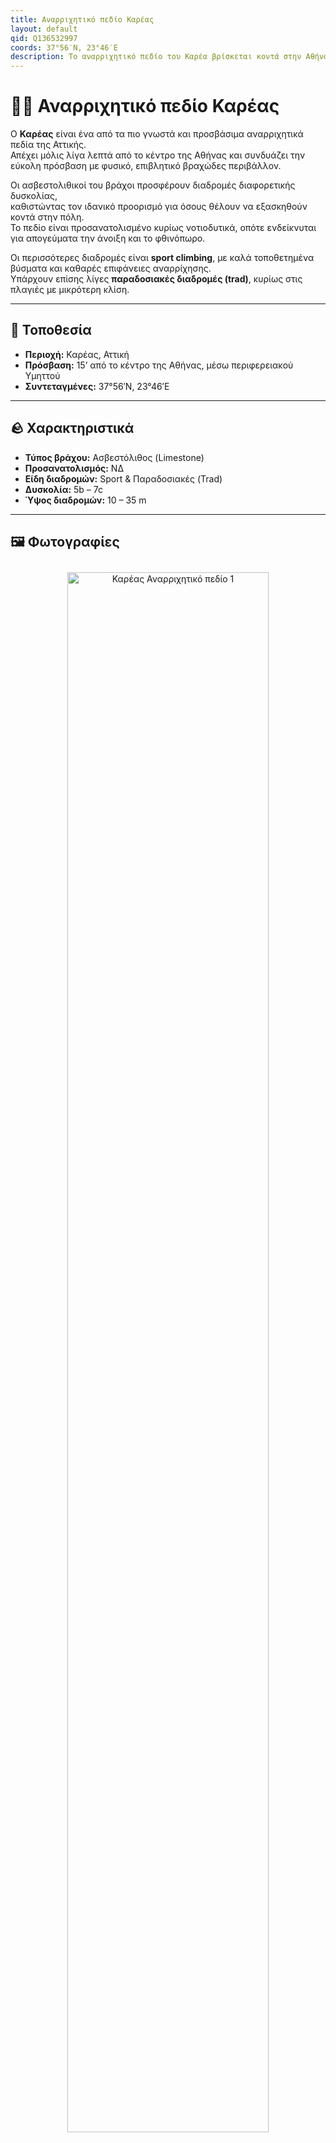 ```yaml
---
title: Αναρριχητικό πεδίο Καρέας
layout: default
qid: Q136532997
coords: 37°56′N, 23°46′E
description: Το αναρριχητικό πεδίο του Καρέα βρίσκεται κοντά στην Αθήνα και προσφέρει διαδρομές για όλα τα επίπεδα, μέσα σε μεσογειακό τοπίο.
---
```


# 🧗‍♀️ Αναρριχητικό πεδίο Καρέας

Ο **Καρέας** είναι ένα από τα πιο γνωστά και προσβάσιμα αναρριχητικά πεδία της Αττικής.  
Απέχει μόλις λίγα λεπτά από το κέντρο της Αθήνας και συνδυάζει την εύκολη πρόσβαση με φυσικό, επιβλητικό βραχώδες περιβάλλον.  

Οι ασβεστολιθικοί του βράχοι προσφέρουν διαδρομές διαφορετικής δυσκολίας,  
καθιστώντας τον ιδανικό προορισμό για όσους θέλουν να εξασκηθούν κοντά στην πόλη.  
Το πεδίο είναι προσανατολισμένο κυρίως νοτιοδυτικά, οπότε ενδείκνυται για απογεύματα την άνοιξη και το φθινόπωρο.

Οι περισσότερες διαδρομές είναι **sport climbing**, με καλά τοποθετημένα βύσματα και καθαρές επιφάνειες αναρρίχησης.  
Υπάρχουν επίσης λίγες **παραδοσιακές διαδρομές (trad)**, κυρίως στις πλαγιές με μικρότερη κλίση.

---

## 📍 Τοποθεσία
- **Περιοχή:** Καρέας, Αττική  
- **Πρόσβαση:** 15’ από το κέντρο της Αθήνας, μέσω περιφερειακού Υμηττού  
- **Συντεταγμένες:** 37°56′N, 23°46′E  

---

## 🪨 Χαρακτηριστικά
- **Τύπος βράχου:** Ασβεστόλιθος (Limestone)  
- **Προσανατολισμός:** ΝΔ  
- **Είδη διαδρομών:** Sport & Παραδοσιακές (Trad)  
- **Δυσκολία:** 5b – 7c  
- **Ύψος διαδρομών:** 10 – 35 m  

---

## 🖼️ Φωτογραφίες

<div align="center">
  <img src="{{ '/assets/images/kareas1.jpg' | relative_url }}" alt="Καρέας Αναρριχητικό πεδίο 1" width="80%" style="border-radius:12px; margin:10px 0;">
  <img src="{{ '/assets/images/kareas2.jpg' | relative_url }}" alt="Καρέας Αναρριχητικό πεδίο 2" width="80%" style="border-radius:12px; margin:10px 0;">
</div>

---

## 🔗 Σχετικά links
- [Σελίδα Wikidata – Kareas Climbing Area](https://www.wikidata.org/wiki/Q136532997)  
- [Χάρτης Google – Καρέας](https://goo.gl/maps/)

---

💡 *Το πεδίο του Καρέα είναι ιδανικό για προπόνηση,  
συνδυάζοντας τη θέα της Αθήνας με την αίσθηση της απόδρασης στη φύση!*
